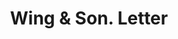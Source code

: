 ---
doi: 10.7916/D8M346TD
date_other: '1906'
date_other_textual: '1906'
form: correspondence
genre:
- Letters (correspondence)
name:
- Wing & Son
object_in_context_url: https://biggert.cul.columbia.edu/items/view/ave_biggert_01156
subject_hierarchical_geographic:
- New York, New York, United States
subject_name:
- Wing & Son
title: Wing & Son. Letter
sort_title: Wing & Son. Letter
call_number: ave_biggert_01156
coordinates:
- 40.71277777777778,-74.00583333333333
pid: ave_biggert_01156
identifiers: ave_biggert_01156
permalink: /biggert/ave_biggert_01156/
layout: iiif-image-page
---